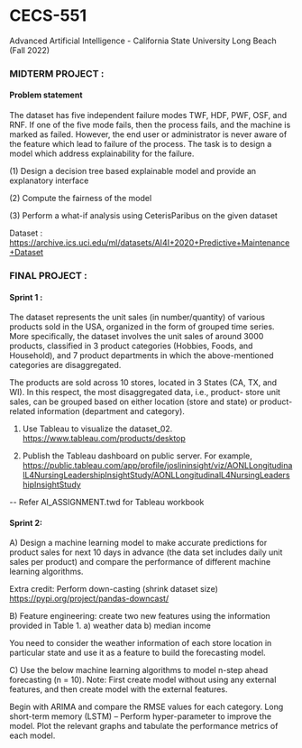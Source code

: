 # CECS-551
Advanced Artificial Intelligence - California State University Long Beach (Fall 2022)


### MIDTERM PROJECT : 

#### Problem statement 

The dataset has five independent failure modes TWF, HDF, PWF, OSF, and RNF. If one of the five mode fails, then the process fails, and the machine is marked as failed. However, the end user or administrator is never aware of the feature which lead to failure of the process. The task is to design a model which address explainability for the failure. 

(1) Design a decision tree based explainable model and provide an explanatory interface

(2) Compute the fairness of the model  

(3) Perform a what-if analysis using CeterisParibus on the given dataset

Dataset :
https://archive.ics.uci.edu/ml/datasets/AI4I+2020+Predictive+Maintenance+Dataset

### FINAL PROJECT : 

#### Sprint 1 :
The dataset represents the unit sales (in number/quantity) of various products sold in the USA, organized in the form of grouped time series. More specifically, the dataset involves the unit sales of around 3000 products, classified in 3 product categories (Hobbies, Foods, and Household), and 7 product departments in which the above-mentioned categories are disaggregated. 

The products are sold across 10 stores, located in 3 States (CA, TX, and WI). In this respect, the most disaggregated data, i.e., product- store unit sales, can be grouped based on either location (store and state) or product-related information (department and category).

1. Use Tableau to visualize the dataset_02.
https://www.tableau.com/products/desktop

2. Publish the Tableau dashboard on public server. 
For example, https://public.tableau.com/app/profile/joslininsight/viz/AONLLongitudinalL4NursingLeadershipInsightStudy/AONLLongitudinalL4NursingLeadershipInsightStudy

-- Refer AI_ASSIGNMENT.twd for Tableau workbook

#### Sprint 2:

A) Design a machine learning model to make accurate predictions for product sales for next 10 days in advance (the data set includes daily unit sales per product) and compare the performance of different machine learning algorithms.

  Extra credit: Perform down-casting (shrink dataset size) https://pypi.org/project/pandas-downcast/

B) Feature engineering: create two new features using the information provided in Table 1. 
  a) weather data
  b) median income

You need to consider the weather information of each store location in particular state and use it as a feature to build the forecasting model.

C) Use the below machine learning algorithms to model n-step ahead forecasting (n = 10).
  Note: First create model without using any external features, and then create model with the external features. 

  Begin with ARIMA and compare the RMSE values for each category. 
  Long short-term memory (LSTM) – Perform hyper-parameter to improve the model. 
  Plot the relevant graphs and tabulate the performance metrics of each model. 

